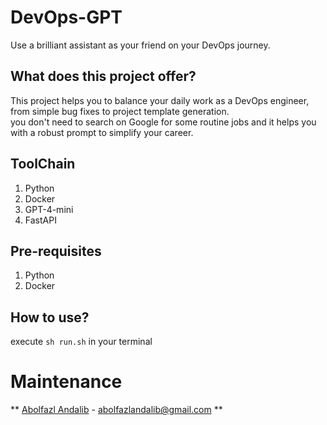 # DevOps-GPT
Use a brilliant assistant as your friend on your DevOps journey.

## What does this project offer?
This project helps you to balance your daily work as a DevOps engineer, from simple bug fixes to project template generation.<br />
you don't need to search on Google for some routine jobs and it helps you with a robust prompt to simplify your career.

## ToolChain
1. Python
2. Docker
3. GPT-4-mini
4. FastAPI

## Pre-requisites
1. Python
2. Docker

## How to use?
execute `sh run.sh` in your terminal

# Maintenance
** [Abolfazl Andalib](https://github.com/abolfazl8131) - abolfazlandalib@gmail.com **
